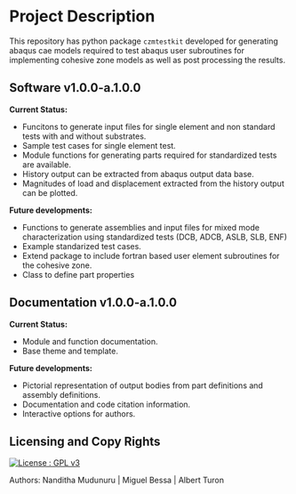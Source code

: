 # Project Description

This repository has python package ``czmtestkit`` developed for generating abaqus cae models required to test abaqus user subroutines for implementing cohesive zone models as well as post processing the results.

## Software v1.0.0-a.1.0.0

**Current Status:**  
* Funcitons to generate input files for single element and non standard tests with and without substrates.
* Sample test cases for single element test.
* Module functions for generating parts required for standardized tests are available.
* History output can be extracted from abaqus output data base.
* Magnitudes of load and displacement extracted from the history output can be plotted.  
 
**Future developments:**  
*  Functions to generate assemblies and input files for mixed mode characterization using standardized tests (DCB, ADCB, ASLB, SLB, ENF)
*  Example standarized test cases.
*  Extend package to include fortran based user element subroutines for the cohesive zone. 
*  Class to define part properties

## Documentation v1.0.0-a.1.0.0

**Current Status:**  
* Module and function documentation.
* Base theme and template.
 
**Future developments:**  
*  Pictorial representation of output bodies from part definitions and assembly definitions.
*  Documentation and code citation information.
*  Interactive options for authors.

## Licensing and Copy Rights

[![License : GPL v3](https://img.shields.io/badge/License-GPLv3-blue.svg)](https://www.gnu.org/licenses/gpl-3.0)  

Authors: Nanditha Mudunuru  |  Miguel Bessa  |  Albert Turon